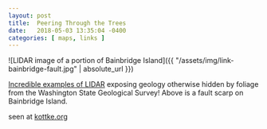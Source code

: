 ```yaml
---
layout: post
title:  Peering Through the Trees
date:   2018-05-03 13:35:04 -0400
categories: [ maps, links ]
---
```


![LIDAR image of a portion of Bainbridge Island]({{ "/assets/img/link-bainbridge-fault.jpg" | absolute_url }})

[Incredible examples of LIDAR](https://wadnr.maps.arcgis.com/apps/Cascade/index.html?appid=36b4887370d141fcbb35392f996c82d9) exposing geology otherwise hidden by foliage from the Washington State Geological Survey! Above is a fault scarp on Bainbridge Island.

seen at [kottke.org](https://kottke.org/17/12/whats-under-the-trees-lidar-exposes-the-hidden-landscapes-of-forested-areas)